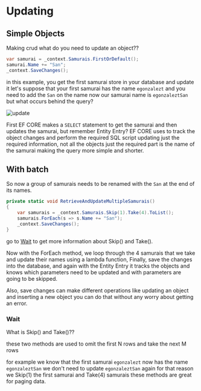 # Updating 

## Simple Objects
Making crud what do you need to update an object??

```csharp
var samurai = _context.Samurais.FirstOrDefault();
samurai.Name += "San";
_context.SaveChanges();
```

in this example, you get the first samurai store in your database and update it let's suppose that your first samurai has the name `egonzalezt` and you need to add the `San` on the name now our samurai name is `egonzaleztSan` but what occurs behind the query?

![update](https://user-images.githubusercontent.com/53051438/197415400-7ef44481-3b9f-4db1-a49c-f42b15806ac1.png)

First EF CORE makes a `SELECT` statement to get the samurai and then updates the samurai, but remember Entity Entry? EF CORE uses to track the object changes and perform the required SQL script updating just the required information, not all the objects just the required part is the name of the samurai making the query more simple and shorter. 

## With batch

So now a group of samurais needs to be renamed with the `San` at the end of its names.

```csharp
private static void RetrieveAndUpdateMultipleSamurais()
{
    var samurais = _context.Samurais.Skip(1).Take(4).ToList();
    samurais.ForEach(s => s.Name += "San");
    _context.SaveChanges();
}
```

go to [Wait](#wait) to get more information about Skip() and Take().

Now with the ForEach method, we loop through the 4 samurais that we take and update their names using a lambda function, Finally, save the changes into the database, and again with the Entity Entry it tracks the objects and knows which parameters need to be updated and with parameters are going to be skipped.

Also, save changes can make different operations like updating an object and inserting a new object you can do that without any worry about getting an error.

### Wait

What is Skip() and Take()??

these two methods are used to omit the first N rows and take the next M rows 

for example we know that the first samurai `egonzalezt` now has the name `egonzaleztSan` we don't need to update `egonzaleztSan` again for that reason we Skip(1) the first samurai and Take(4) samurais these methods are great for paging data. 